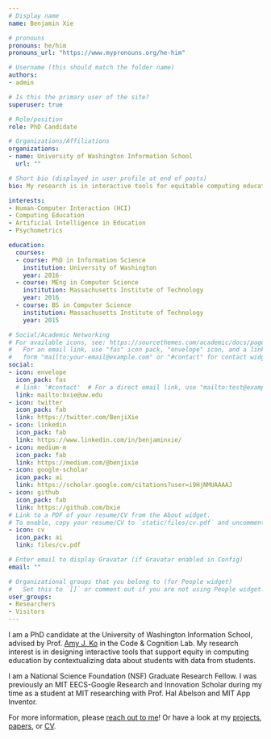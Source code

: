 ```yaml
---
# Display name
name: Benjamin Xie

# pronouns
pronouns: he/him
pronouns_url: "https://www.mypronouns.org/he-him"

# Username (this should match the folder name)
authors:
- admin

# Is this the primary user of the site?
superuser: true

# Role/position
role: PhD Candidate

# Organizations/Affiliations
organizations:
- name: University of Washington Information School
  url: ""

# Short bio (displayed in user profile at end of posts)
bio: My research is in interactive tools for equitable computing education.

interests:
- Human-Computer Interaction (HCI)
- Computing Education
- Artificial Intelligence in Education
- Psychometrics

education:
  courses:
  - course: PhD in Information Science
    institution: University of Washington
    year: 2016-
  - course: MEng in Computer Science
    institution: Massachusetts Institute of Technology
    year: 2016
  - course: BS in Computer Science
    institution: Massachusetts Institute of Technology
    year: 2015

# Social/Academic Networking
# For available icons, see: https://sourcethemes.com/academic/docs/page-builder/#icons
#   For an email link, use "fas" icon pack, "envelope" icon, and a link in the
#   form "mailto:your-email@example.com" or "#contact" for contact widget.
social:
- icon: envelope
  icon_pack: fas
  # link: '#contact'  # For a direct email link, use "mailto:test@example.org".
  link: mailto:bxie@uw.edu
- icon: twitter
  icon_pack: fab
  link: https://twitter.com/BenjiXie
- icon: linkedin
  icon_pack: fab
  link: https://www.linkedin.com/in/benjaminxie/  
- icon: medium-m
  icon_pack: fab
  link: https://medium.com/@benjixie
- icon: google-scholar
  icon_pack: ai
  link: https://scholar.google.com/citations?user=i9HjNMUAAAAJ
- icon: github
  icon_pack: fab
  link: https://github.com/bxie
# Link to a PDF of your resume/CV from the About widget.
# To enable, copy your resume/CV to `static/files/cv.pdf` and uncomment the lines below.
- icon: cv
  icon_pack: ai
  link: files/cv.pdf

# Enter email to display Gravatar (if Gravatar enabled in Config)
email: ""

# Organizational groups that you belong to (for People widget)
#   Set this to `[]` or comment out if you are not using People widget.
user_groups:
- Researchers
- Visitors
---
```


I am a PhD candidate at the University of Washington Information School, advised by Prof. [Amy J. Ko](https://faculty.washington.edu/ajko/) in the Code & Cognition Lab.  My research interest is in designing interactive tools that support equity in computing education by contextualizing data about students with data from students.

I am a National Science Foundation (NSF) Graduate Research Fellow. I was previously an MIT EECS-Google Research and Innovation Scholar during my time as a student at MIT researching with Prof. Hal Abelson and MIT App Inventor.

For more information, please [reach out to me](#contact)! Or have a look at my [projects](#projects), [papers](/publication), or [CV](/files/cv.pdf).
